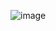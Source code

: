 ![image](https://user-images.githubusercontent.com/96706849/164982768-bc7e922a-69e3-42ca-bec9-922e38c979ab.png)

